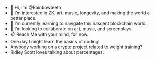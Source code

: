 - 👋 Hi, I’m @Rainbowteeth
- 👀 I’m interested in ZK, art, music, longevity, and making the world a better place.
- 🌱 I’m currently learning to navigate this nascent blockchain world. 
- 💞️ I’m looking to collaborate on art, music, and screenplays. 
- 📫 Reach Me with your mind, for now.
- One day I might learn the basics of coding!
- Anybody working on a crypto project related to weight training?
- Ridley Scott loves talking about percentages. 

<!---
Rainbowteeth/Rainbowteeth is a ✨ special ✨ repository because its `README.md` (this file) appears on your GitHub profile.
You can click the Preview link to take a look at your changes.
--->
